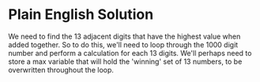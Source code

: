 # Plain English Solution

We need to find the 13 adjacent digits that have the highest value when added together. So to do this, we'll need to loop through the 1000 digit number and perform a calculation for each 13 digits. We'll perhaps need to store a max variable that will hold the 'winning' set of 13 numbers, to be overwritten throughout the loop.